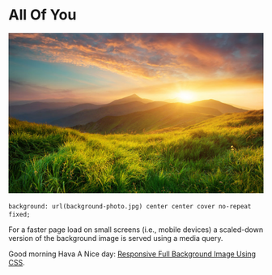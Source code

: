 #  All Of You
[![Responsive Full Background Image](https://github.com/nandiniptl/images/blob/main/23456.jpg?raw=true)](http://sixrevisions.com/css/responsive-background-image/Hello)


```
background: url(background-photo.jpg) center center cover no-repeat fixed;
```

For a faster page load on small screens (i.e., mobile devices) a scaled-down version of the background image is served using a media query.

Good morning Hava A Nice day: [Responsive Full Background Image Using CSS](https://github.com/nandiniptl/images/blob/main/23456.jpg?raw=true).


